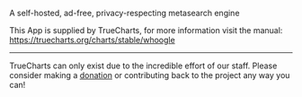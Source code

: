 A self-hosted, ad-free, privacy-respecting metasearch engine

This App is supplied by TrueCharts, for more information visit the manual: https://truecharts.org/charts/stable/whoogle

---

TrueCharts can only exist due to the incredible effort of our staff.
Please consider making a [donation](https://truecharts.org/docs/about/sponsor) or contributing back to the project any way you can!
